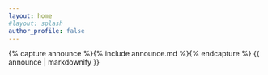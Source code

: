 ```yaml
---
layout: home
#layout: splash
author_profile: false
---
```


{% capture announce %}{% include announce.md %}{% endcapture %}
{{ announce | markdownify  }}
